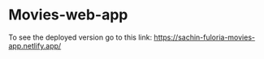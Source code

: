 # Movies-web-app
To see the deployed version go to this link:
https://sachin-fuloria-movies-app.netlify.app/
